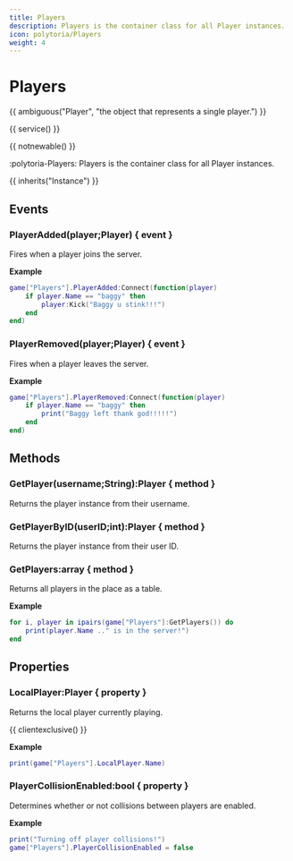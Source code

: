 ```yaml
---
title: Players
description: Players is the container class for all Player instances.
icon: polytoria/Players
weight: 4
---
```


# Players

{{ ambiguous("Player", "the object that represents a single player.") }}

{{ service() }}

{{ notnewable() }}

:polytoria-Players: Players is the container class for all Player instances.

{{ inherits("Instance") }}

## Events

### PlayerAdded(player;Player) { event }

Fires when a player joins the server.

**Example**

```lua
game["Players"].PlayerAdded:Connect(function(player)
    if player.Name == "baggy" then
        player:Kick("Baggy u stink!!!")
    end
end)
```

### PlayerRemoved(player;Player) { event }

Fires when a player leaves the server.

**Example**

```lua
game["Players"].PlayerRemoved:Connect(function(player)
    if player.Name == "baggy" then
        print("Baggy left thank god!!!!!")
    end
end)
```

## Methods

### GetPlayer(username;String):Player { method }

Returns the player instance from their username.

### GetPlayerByID(userID;int):Player { method }

Returns the player instance from their user ID.

### GetPlayers:array { method }

Returns all players in the place as a table.

**Example**

```lua
for i, player in ipairs(game["Players"]:GetPlayers()) do
    print(player.Name .." is in the server!")
end
```

## Properties

### LocalPlayer:Player { property }

Returns the local player currently playing.

{{ clientexclusive() }}

**Example**

```lua
print(game["Players"].LocalPlayer.Name)
```

### PlayerCollisionEnabled:bool { property }

Determines whether or not collisions between players are enabled.

**Example**

```lua
print("Turning off player collisions!")
game["Players"].PlayerCollisionEnabled = false
```
